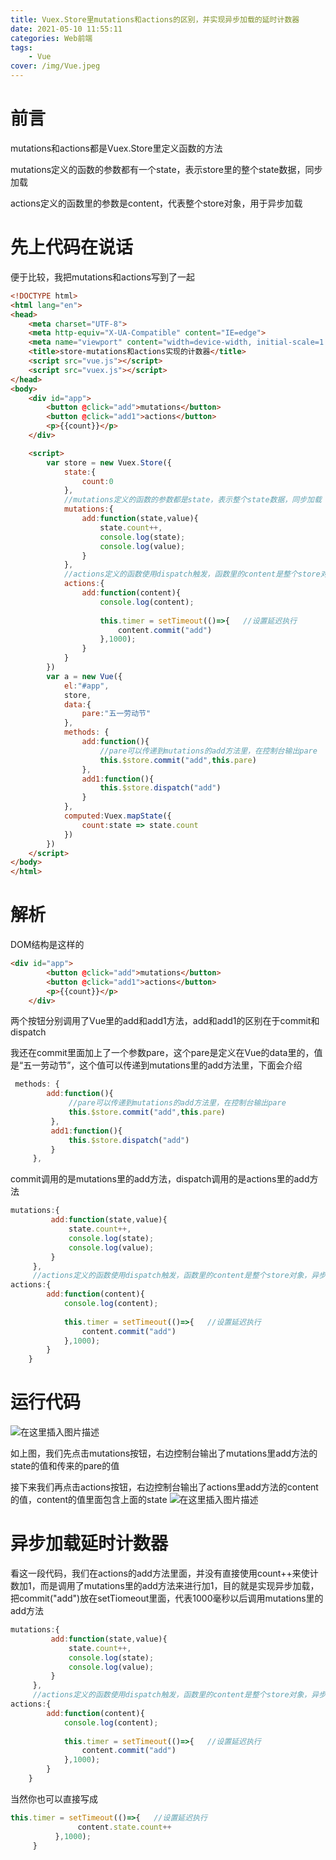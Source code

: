 ```yaml
---
title: Vuex.Store里mutations和actions的区别，并实现异步加载的延时计数器
date: 2021-05-10 11:55:11
categories: Web前端
tags: 
    - Vue
cover: /img/Vue.jpeg
---
```

# 前言

mutations和actions都是Vuex.Store里定义函数的方法

mutations定义的函数的参数都有一个state，表示store里的整个state数据，同步加载

actions定义的函数里的参数是content，代表整个store对象，用于异步加载


# 先上代码在说话
便于比较，我把mutations和actions写到了一起

```html
<!DOCTYPE html>
<html lang="en">
<head>
    <meta charset="UTF-8">
    <meta http-equiv="X-UA-Compatible" content="IE=edge">
    <meta name="viewport" content="width=device-width, initial-scale=1.0">
    <title>store-mutations和actions实现的计数器</title>
    <script src="vue.js"></script>
    <script src="vuex.js"></script>
</head>
<body>
    <div id="app">
        <button @click="add">mutations</button>
        <button @click="add1">actions</button>
        <p>{{count}}</p>
    </div>

    <script>
        var store = new Vuex.Store({
            state:{
                count:0
            },
            //mutations定义的函数的参数都是state，表示整个state数据，同步加载
            mutations:{
                add:function(state,value){
                    state.count++,
                    console.log(state);
                    console.log(value);
                }
            },
            //actions定义的函数使用dispatch触发，函数里的content是整个store对象，异步加载
            actions:{
                add:function(content){
                    console.log(content);
                    
                    this.timer = setTimeout(()=>{   //设置延迟执行
                        content.commit("add")
                    },1000);
                }
            }
        })
        var a = new Vue({
            el:"#app",
            store,
            data:{
                pare:"五一劳动节"
            },
            methods: {
                add:function(){
                    //pare可以传递到mutations的add方法里，在控制台输出pare
                    this.$store.commit("add",this.pare)
                },
                add1:function(){
                    this.$store.dispatch("add")
                }
            },
            computed:Vuex.mapState({
                count:state => state.count
            })
        })
    </script>
</body>
</html>
```


# 解析
DOM结构是这样的

```html
<div id="app">
        <button @click="add">mutations</button>
        <button @click="add1">actions</button>
        <p>{{count}}</p>
    </div>
```
两个按钮分别调用了Vue里的add和add1方法，add和add1的区别在于commit和dispatch

我还在commit里面加上了一个参数pare，这个pare是定义在Vue的data里的，值是“五一劳动节”，这个值可以传递到mutations里的add方法里，下面会介绍

```javascript
 methods: {
        add:function(){
             //pare可以传递到mutations的add方法里，在控制台输出pare
             this.$store.commit("add",this.pare)
         },
         add1:function(){
             this.$store.dispatch("add")
         }
     },
```
commit调用的是mutations里的add方法，dispatch调用的是actions里的add方法

```javascript
mutations:{
         add:function(state,value){
             state.count++,
             console.log(state);
             console.log(value);
         }
     },
     //actions定义的函数使用dispatch触发，函数里的content是整个store对象，异步加载
actions:{
	    add:function(content){
	        console.log(content);
	        
	        this.timer = setTimeout(()=>{   //设置延迟执行
	            content.commit("add")
	        },1000);
 		}
	}
```
#  运行代码
![在这里插入图片描述](https://img-blog.csdnimg.cn/20210510113954880.png?x-oss-process=image/watermark,type_ZmFuZ3poZW5naGVpdGk,shadow_10,text_aHR0cHM6Ly9ibG9nLmNzZG4ubmV0L3FxXzQ4OTIyNDU5,size_16,color_FFFFFF,t_70)

如上图，我们先点击mutations按钮，右边控制台输出了mutations里add方法的state的值和传来的pare的值

接下来我们再点击actions按钮，右边控制台输出了actions里add方法的content的值，content的值里面包含上面的state
![在这里插入图片描述](https://img-blog.csdnimg.cn/20210510114826664.png?x-oss-process=image/watermark,type_ZmFuZ3poZW5naGVpdGk,shadow_10,text_aHR0cHM6Ly9ibG9nLmNzZG4ubmV0L3FxXzQ4OTIyNDU5,size_16,color_FFFFFF,t_70)



# 异步加载延时计数器
看这一段代码，我们在actions的add方法里面，并没有直接使用count++来使计数加1，而是调用了mutations里的add方法来进行加1，目的就是实现异步加载，把commit("add")放在setTiomeout里面，代表1000毫秒以后调用mutations里的add方法

```javascript
mutations:{
         add:function(state,value){
             state.count++,
             console.log(state);
             console.log(value);
         }
     },
     //actions定义的函数使用dispatch触发，函数里的content是整个store对象，异步加载
actions:{
	    add:function(content){
	        console.log(content);
	        
	        this.timer = setTimeout(()=>{   //设置延迟执行
	            content.commit("add")
	        },1000);
 		}
	}
```

当然你也可以直接写成

```javascript
this.timer = setTimeout(()=>{   //设置延迟执行
               content.state.count++
          },1000);
     }
```

